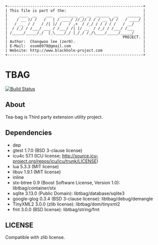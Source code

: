 ```
+------------------------------------------------------------+
| This file is part of the:                                  |
|     ____  __    ___   ________ __ __  ______  __    ______ |
|    / __ )/ /   /   | / ____/ //_// / / / __ \/ /   / ____/ |
|   / __  / /   / /| |/ /   / ,<  / /_/ / / / / /   / __/    |
|  / /_/ / /___/ ___ / /___/ /| |/ __  / /_/ / /___/ /___    |
| /_____/_____/_/  |_\____/_/ |_/_/ /_/\____/_____/_____/    |
|                                                   PROJECT. |
| Author:  Changwoo lee (zer0).                              |
| E-Mail:  osom8979@gmail.com                                |
| Website: http://www.blackhole-project.com                  |
+------------------------------------------------------------+
```

# TBAG

[![Build Status](https://travis-ci.org/osom8979/tbag.svg?branch=master)](https://travis-ci.org/osom8979/tbag)

## About

Tea-bag is Third party extension utility project.

## Dependencies

- dep
 - gtest 1.7.0 (BSD 3-clause license)
 - icu4c 57.1 (ICU license; http://source.icu-project.org/repos/icu/icu/trunk/LICENSE)
 - lua 5.3.3 (MIT license)
 - libuv 1.9.1 (MIT license)
- inline
 - stx-btree 0.9 (Boost Software License, Version 1.0): libtbag/container/stx
 - sqlite 3.13.0 (Public Domain): libtbag/database/sqlite3
 - google-glog 0.3.4 (BSD 3-clause license): libtbag/debug/demangle
 - TinyXML2 3.0.0 (zlib license): libtbag/dom/tinyxml2
 - fmt 3.0.0 (BSD license): libtbag/string/fmt

## LICENSE

Compatible with zlib license.

